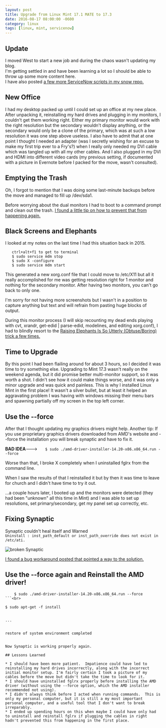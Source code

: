 ```yaml
---
layout: post
title: Upgrade from Linux Mint 17.1 MATE to 17.3
date: 2016-08-17 08:00:00 -0600
category: linux
tags: [linux, mint, servicenow]
---
```


## Update

I moved West to start a new job and during the chaos wasn't updating my blog.  
I'm getting settled in and have been learning a lot so I should be able to throw up some more content here.  
I have also posted [a few more ServiceNow scripts in my snow repo.](https://github.com/tgbates/snow)

## New Office

I had my desktop packed up until I could set up an office at my new place.
After unpacking it, reinstalling my hard drives and plugging in my monitors, I couldn't get them working right.
Either my primary monitor would work with the right resolution but the secondary wouldn't display anything,
or the secondary would only be a clone of the primary, which was at such a low resolution it was one step above useless.
I also have to admit that at one point I thought I needed an adapter (was I secretly wishing for an excuse to make my first trip ever to a Fry's?) when I really only needed my DVI cable which was tangled up with all my other cables.
And I also plugged in my DVI and HDMI into different video cards (my previous setting, if documented with a picture in Evernote before I packed for the move, wasn't consulted).

## Emptying the Trash

Oh, I forgot to mention that I was doing some last-minute backups before the move and managed to fill up /dev/sda1.

Before worrying about the dual monitors I had to boot to a command prompt and clean out the trash.
[I found a little tip on how to prevent that from happening again.](https://forums.linuxmint.com/viewtopic.php?f=90&t=225222#p1187583)

## Black Screens and Elephants

I looked at my notes on the last time I had this situation back in 2015.  

```    ctrl+alt+f1 to get to terminal  ```<br>
```    $ sudo service mdm stop  ```<br>
```    $ sudo X -configure  ```<br>
```    $ sudo service mdm start  ```<br>

This generated a new xorg.conf file that I could move to /etc/X11 but all it really accomplished for me was getting resolution right for 1 monitor and nothing for the secondary monitor.  After having two monitors, you can't go back to only one.

I'm sorry for not having more screenshots but I wasn't in a position to capture anything but text and will refrain from pasting huge blocks of output.

During this monitor process (I will skip recounting my dead ends playing with cvt, xrandr, get-edid | parse-edid, modelines, and editing xorg.conf), 
I had to blindly resort to the [Raising Elephants Is So Utterly (Obtuse/Boring) trick a few times.](http://www.howtogeek.com/119127/use-the-magic-sysrq-key-on-linux-to-fix-frozen-x-servers-cleanly-reboot-and-run-other-low-level-commands/)

## Time to Upgrade

By this point I had been flailing around for about 3 hours, so I decided it was time to try something else.
Upgrading to Mint 17.3 wasn't really on the weekend agenda, but it did promise better multi-monitor support, so it was worth a shot.
I didn't see how it could make things worse, and it was only a minor upgrade and was quick and painless.  This is why I installed Linux Mint in the first place!
It wasn't a silver bullet, but at least it helped an aggravating problem I was having with windows missing their menu bars and spawning partially off my screen in the top left corner.

## Use the --force

After that I thought updating my graphics drivers might help.
Another tip: If you use proprietary graphics drivers downloaded from AMD's website and --force the installation you will break synaptic and have to fix it.

**BAD IDEA**---> ```    $ sudo ./amd-driver-installer-14.20-x86.x86_64.run --force  ```

Worse than that, I broke X completely when I uninstalled fglrx from the command line.  

When I saw the results of that I reinstalled it but by then it was time to leave for church and I didn't have time to try it out.

...a couple hours later, I booted up and the monitors were detected (they had been "unknown" all this time in Mint) and I was able to set up resolutions, set primary/secondary, get my panel set up correctly, etc. 

## Fixing Synaptic

Synaptic couldn't heal itself and Warned   
    ```Uninstall : inst_path_default or inst_path_override does not exist in /etc/ati.```

![broken Synaptic](/assets/20160815_monitorsb.jpg "broken synaptic")

[I found a bug workaround posted that pointed a way to the solution.](https://bugs.launchpad.net/ubuntu/+source/fglrx-installer/+bug/565407)

## Use the --force again and Reinstall the AMD driver!

```
    $ sudo ./amd-driver-installer-14.20-x86.x86_64.run --force  
```<br>
```
    $ sudo apt-get -f install  
```

...


```
    restore of system environment completed
```

Now Synaptic is working properly again.

## Lessons Learned

* I should have been more patient.  Impatience could have led to reinstalling my hard drives incorrectly, along with the incorrect initial monitor setup. I'm fairly certain I took a picture of my cables before the move but didn't take the time to look for it.  
* I should have uninstalled fglrx properly before installing the AMD driver (without using the --force option, which the AMD installer recommended not using).  
* I didn't always think before I acted when running commands.  This is only my personal computer, but it is still a my most important personal computer, and a useful tool that I don't want to break irreparably.  
* I ended up spending hours on this when maybe I could have only had to uninstall and reinstall fglrx if plugging the cables in right hadn't prevented this from happening in the first place.



